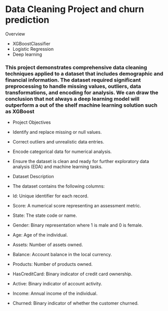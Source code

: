 # Data Cleaning Project and churn prediction

Overview
* XGBoostClassifier
* Logistic Regression
* Deep learning

### This project demonstrates comprehensive data cleaning techniques applied to a dataset that includes demographic and financial information. The dataset required significant preprocessing to handle missing values, outliers, data transformations, and encoding for analysis. We can draw the conclusion that not always a deep learning model will outperform a out of the shelf machine learning solution such as XGBoost

*  Project Objectives
  
*  Identify and replace missing or null values.

*  Correct outliers and unrealistic data entries.

*  Encode categorical data for numerical analysis.

*  Ensure the dataset is clean and ready for further exploratory data analysis (EDA) and machine learning tasks.

*  Dataset Description

*  The dataset contains the following columns:

*  Id: Unique identifier for each record.

*  Score: A numerical score representing an assessment metric.

*  State: The state code or name.

*  Gender: Binary representation where 1 is male and 0 is female.

*  Age: Age of the individual.

*  Assets: Number of assets owned.

*  Balance: Account balance in the local currency.

*  Products: Number of products owned.

*  HasCreditCard: Binary indicator of credit card ownership.

*  Active: Binary indicator of account activity.

*  Income: Annual income of the individual.

*  Churned: Binary indicator of whether the customer churned.
